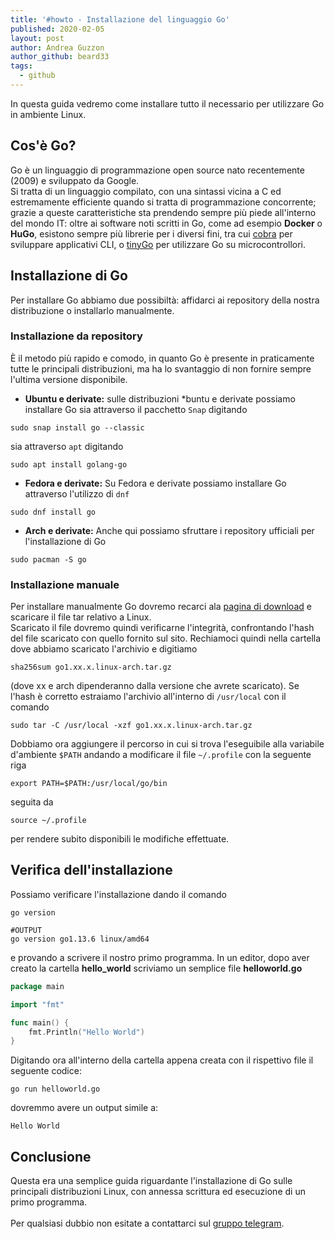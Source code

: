 ```yaml
---
title: '#howto - Installazione del linguaggio Go'
published: 2020-02-05
layout: post
author: Andrea Guzzon
author_github: beard33
tags:
  - github
---
```

In questa guida vedremo come installare tutto il necessario per utilizzare Go in ambiente Linux.<br>

## Cos'è Go?
Go è un linguaggio di programmazione open source nato recentemente (2009) e sviluppato da Google. 
<br>
Si tratta di un linguaggio compilato, con una sintassi vicina a C ed estremamente efficiente quando si tratta di programmazione concorrente; grazie a queste caratteristiche sta prendendo sempre più piede all'interno del mondo IT: oltre ai software noti scritti in Go, come ad esempio **Docker** o **HuGo**, esistono sempre più librerie per i diversi fini, tra cui [cobra](https://github.com/spf13/cobra) per sviluppare applicativi CLI, o [tinyGo](https://tinygo.org) per utilizzare Go su microcontrollori.

## Installazione di Go
Per installare Go abbiamo due possibiltà: affidarci ai repository della nostra distribuzione o installarlo manualmente.<br>

### Installazione da repository
È il metodo più rapido e comodo, in quanto Go è presente in praticamente tutte le principali distribuzioni, ma ha lo svantaggio di non fornire sempre l'ultima versione disponibile.<br>

* **Ubuntu e derivate:** sulle distribuzioni *buntu e derivate possiamo installare Go    sia attraverso il pacchetto `Snap` digitando
```
sudo snap install go --classic
```
sia attraverso `apt` digitando
```
sudo apt install golang-go
```

* **Fedora e derivate:**
  Su Fedora e derivate possiamo installare Go attraverso l'utilizzo di `dnf`
``` 
sudo dnf install go
```
* **Arch e derivate:**
Anche qui possiamo sfruttare i repository ufficiali per l'installazione di Go
```
sudo pacman -S go
```

### Installazione manuale
Per installare manualmente Go dovremo recarci ala [pagina di download](https://golang.org/dl/) e scaricare il file tar relativo a Linux.<br>
Scaricato il file dovremo quindi verificarne l'integrità, confrontando l'hash del file scaricato con quello fornito sul sito. Rechiamoci quindi nella cartella dove abbiamo scaricato l'archivio e digitiamo
```
sha256sum go1.xx.x.linux-arch.tar.gz
```
(dove xx e arch dipenderanno dalla versione che avrete scaricato). Se l'hash è corretto estraiamo l'archivio all'interno di `/usr/local` con il comando
```
sudo tar -C /usr/local -xzf go1.xx.x.linux-arch.tar.gz
```
Dobbiamo ora aggiungere il percorso in cui si trova l'eseguibile alla variabile d'ambiente `$PATH` andando a modificare il file `~/.profile` con la seguente riga
```
export PATH=$PATH:/usr/local/go/bin
```
seguita da 
```
source ~/.profile
```
per rendere subito disponibili le modifiche effettuate.

## Verifica dell'installazione
Possiamo verificare l'installazione dando il comando 
```
go version

#OUTPUT
go version go1.13.6 linux/amd64
```
e provando a scrivere il nostro primo programma. In un editor, dopo aver creato la cartella **hello_world** scriviamo un semplice file **helloworld.go**

```go
package main 

import "fmt"

func main() {
    fmt.Println("Hello World")
}
```
Digitando ora all'interno della cartella appena creata con il rispettivo file il seguente codice:
```
go run helloworld.go
```
dovremmo avere un output simile a:
```
Hello World
```
## Conclusione
Questa era una semplice guida riguardante l'installazione di Go sulle principali distribuzioni Linux, con annessa scrittura ed esecuzione di un primo programma.<br>
<br>
Per qualsiasi dubbio non esitate a contattarci sul [gruppo telegram](https://linuxhub.it/t.me/gentedilinux).